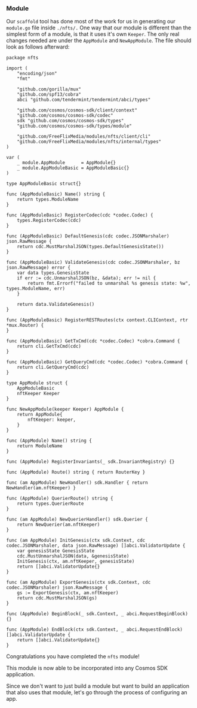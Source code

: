 
### Module

Our `scaffold` tool has done most of the work for us in generating our `module.go` file inside `./nfts/.` One way that our module is different than the simplest form of a module, is that it uses it's own `Keeper`. The only real changes needed are under the `AppModule` and `NewAppModule`. The file should look as follows afterward:

```go=
package nfts

import (
    "encoding/json"
    "fmt"
    
    "github.com/gorilla/mux"
    "github.com/spf13/cobra"
    abci "github.com/tendermint/tendermint/abci/types"
    
    "github.com/cosmos/cosmos-sdk/client/context"
    "github.com/cosmos/cosmos-sdk/codec"
    sdk "github.com/cosmos/cosmos-sdk/types"
    "github.com/cosmos/cosmos-sdk/types/module"
    
    "github.com/FreeFlixMedia/modules/nfts/client/cli"
    "github.com/FreeFlixMedia/modules/nfts/internal/types"
)

var (
    _ module.AppModule      = AppModule{}
    _ module.AppModuleBasic = AppModuleBasic{}
)

type AppModuleBasic struct{}

func (AppModuleBasic) Name() string {
    return types.ModuleName
}

func (AppModuleBasic) RegisterCodec(cdc *codec.Codec) {
    types.RegisterCodec(cdc)
}

func (AppModuleBasic) DefaultGenesis(cdc codec.JSONMarshaler) json.RawMessage {
    return cdc.MustMarshalJSON(types.DefaultGenesisState())
}

func (AppModuleBasic) ValidateGenesis(cdc codec.JSONMarshaler, bz json.RawMessage) error {
    var data types.GenesisState
    if err := cdc.UnmarshalJSON(bz, &data); err != nil {
        return fmt.Errorf("failed to unmarshal %s genesis state: %w", types.ModuleName, err)
    }
    
    return data.ValidateGenesis()
}

func (AppModuleBasic) RegisterRESTRoutes(ctx context.CLIContext, rtr *mux.Router) {
}

func (AppModuleBasic) GetTxCmd(cdc *codec.Codec) *cobra.Command {
    return cli.GetTxCmd(cdc)
}

func (AppModuleBasic) GetQueryCmd(cdc *codec.Codec) *cobra.Command {
    return cli.GetQueryCmd(cdc)
}

type AppModule struct {
    AppModuleBasic
    nftKeeper Keeper
}

func NewAppModule(keeper Keeper) AppModule {
    return AppModule{
        nftKeeper: keeper,
    }
}

func (AppModule) Name() string {
    return ModuleName
}

func (AppModule) RegisterInvariants(_ sdk.InvariantRegistry) {}

func (AppModule) Route() string { return RouterKey }

func (am AppModule) NewHandler() sdk.Handler { return NewHandler(am.nftKeeper) }

func (AppModule) QuerierRoute() string {
    return types.QuerierRoute
}

func (am AppModule) NewQuerierHandler() sdk.Querier {
    return NewQuerier(am.nftKeeper)
}

func (am AppModule) InitGenesis(ctx sdk.Context, cdc codec.JSONMarshaler, data json.RawMessage) []abci.ValidatorUpdate {
    var genesisState GenesisState
    cdc.MustUnmarshalJSON(data, &genesisState)
    InitGenesis(ctx, am.nftKeeper, genesisState)
    return []abci.ValidatorUpdate{}
}

func (am AppModule) ExportGenesis(ctx sdk.Context, cdc codec.JSONMarshaler) json.RawMessage {
    gs := ExportGenesis(ctx, am.nftKeeper)
    return cdc.MustMarshalJSON(gs)
}

func (AppModule) BeginBlock(_ sdk.Context, _ abci.RequestBeginBlock) {}

func (AppModule) EndBlock(ctx sdk.Context, _ abci.RequestEndBlock) []abci.ValidatorUpdate {
    return []abci.ValidatorUpdate{}
}

```

Congratulations you have completed the `nfts` module!

This module is now able to be incorporated into any Cosmos SDK application.

Since we don't want to just build a module but want to build an application that also uses that module, let's go through the process of configuring an app.
